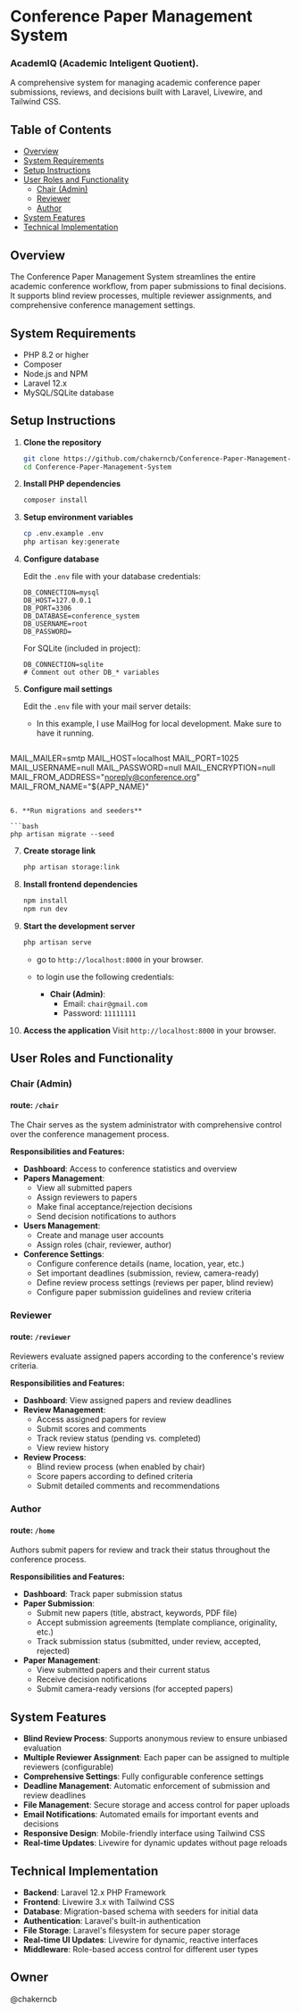 # Conference Paper Management System

 ### AcademIQ (Academic Inteligent Quotient).
A comprehensive system for managing academic conference paper submissions, reviews, and decisions built with Laravel, Livewire, and Tailwind CSS.

## Table of Contents

- [Overview](#overview)
- [System Requirements](#system-requirements)
- [Setup Instructions](#setup-instructions)
- [User Roles and Functionality](#user-roles-and-functionality)
  - [Chair (Admin)](#chair-admin)
  - [Reviewer](#reviewer)
  - [Author](#author)
- [System Features](#system-features)
- [Technical Implementation](#technical-implementation)

## Overview

The Conference Paper Management System streamlines the entire academic conference workflow, from paper submissions to final decisions. It supports blind review processes, multiple reviewer assignments, and comprehensive conference management settings.

## System Requirements

- PHP 8.2 or higher
- Composer
- Node.js and NPM
- Laravel 12.x
- MySQL/SQLite database

## Setup Instructions

1. **Clone the repository**

   ```bash
   git clone https://github.com/chakerncb/Conference-Paper-Management-System.git
   cd Conference-Paper-Management-System
   ```

2. **Install PHP dependencies**

   ```bash
   composer install
   ```

3. **Setup environment variables**

   ```bash
   cp .env.example .env
   php artisan key:generate
   ```

4. **Configure database**
   
   Edit the `.env` file with your database credentials:

   ```env
   DB_CONNECTION=mysql
   DB_HOST=127.0.0.1
   DB_PORT=3306
   DB_DATABASE=conference_system
   DB_USERNAME=root
   DB_PASSWORD=
   ```
   
   For SQLite (included in project):

   ```env
   DB_CONNECTION=sqlite
   # Comment out other DB_* variables
   ```

5. **Configure mail settings**
   
   Edit the `.env` file with your mail server details:

   - In this example, I use MailHog for local development. Make sure to have it running.

   ```env
  MAIL_MAILER=smtp
  MAIL_HOST=localhost
  MAIL_PORT=1025
  MAIL_USERNAME=null
  MAIL_PASSWORD=null
  MAIL_ENCRYPTION=null
  MAIL_FROM_ADDRESS="noreply@conference.org"
  MAIL_FROM_NAME="${APP_NAME}"
   ```

6. **Run migrations and seeders**

   ```bash
   php artisan migrate --seed
   ```

7. **Create storage link**

   ```bash
   php artisan storage:link
   ```

8. **Install frontend dependencies**

   ```bash
   npm install
   npm run dev
   ```

9. **Start the development server**

   ```bash
   php artisan serve
   ```

   - go to `http://localhost:8000` in your browser.
   
   - to login use the following credentials:
     - **Chair (Admin)**: 
       - Email: `chair@gmail.com`
       - Password: `11111111`

10. **Access the application**
    Visit `http://localhost:8000` in your browser.

## User Roles and Functionality

### Chair (Admin)

 #### route: `/chair`

The Chair serves as the system administrator with comprehensive control over the conference management process.

**Responsibilities and Features:**

- **Dashboard**: Access to conference statistics and overview
- **Papers Management**:
  - View all submitted papers
  - Assign reviewers to papers
  - Make final acceptance/rejection decisions
  - Send decision notifications to authors
- **Users Management**:
  - Create and manage user accounts
  - Assign roles (chair, reviewer, author)
- **Conference Settings**:
  - Configure conference details (name, location, year, etc.)
  - Set important deadlines (submission, review, camera-ready)
  - Define review process settings (reviews per paper, blind review)
  - Configure paper submission guidelines and review criteria

### Reviewer

#### route: `/reviewer`

Reviewers evaluate assigned papers according to the conference's review criteria.

**Responsibilities and Features:**

- **Dashboard**: View assigned papers and review deadlines
- **Review Management**:
  - Access assigned papers for review
  - Submit scores and comments
  - Track review status (pending vs. completed)
  - View review history
- **Review Process**:
  - Blind review process (when enabled by chair)
  - Score papers according to defined criteria
  - Submit detailed comments and recommendations

### Author

#### route: `/home`

Authors submit papers for review and track their status throughout the conference process.

**Responsibilities and Features:**

- **Dashboard**: Track paper submission status
- **Paper Submission**:
  - Submit new papers (title, abstract, keywords, PDF file)
  - Accept submission agreements (template compliance, originality, etc.)
  - Track submission status (submitted, under review, accepted, rejected)
- **Paper Management**:
  - View submitted papers and their current status
  - Receive decision notifications
  - Submit camera-ready versions (for accepted papers)

## System Features

- **Blind Review Process**: Supports anonymous review to ensure unbiased evaluation
- **Multiple Reviewer Assignment**: Each paper can be assigned to multiple reviewers (configurable)
- **Comprehensive Settings**: Fully configurable conference settings
- **Deadline Management**: Automatic enforcement of submission and review deadlines
- **File Management**: Secure storage and access control for paper uploads
- **Email Notifications**: Automated emails for important events and decisions
- **Responsive Design**: Mobile-friendly interface using Tailwind CSS
- **Real-time Updates**: Livewire for dynamic updates without page reloads

## Technical Implementation

- **Backend**: Laravel 12.x PHP Framework
- **Frontend**: Livewire 3.x with Tailwind CSS
- **Database**: Migration-based schema with seeders for initial data
- **Authentication**: Laravel's built-in authentication
- **File Storage**: Laravel's filesystem for secure paper storage
- **Real-time UI Updates**: Livewire for dynamic, reactive interfaces
- **Middleware**: Role-based access control for different user types

## Owner 
@chakerncb 

